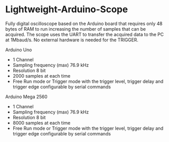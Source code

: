 # Lightweight-Arduino-Scope
Fully digital oscilloscope based on the Arduino board that requires only 48 bytes of RAM to run increasing the number of samples that can be acquired. The scope uses the UART to transfer the acquired data to the PC at 1Mbaud/s.
No external hardware is needed for the TRIGGER.

Arduino Uno
- 1 Channel
- Sampling frequency (max) 76.9 kHz
- Resolution 8 bit 
- 2000 samples at each time
- Free Run mode or Trigger mode with the trigger level, trigger delay and trigger edge configurable by serial commands

Arduino Mega 2560
- 1 Channel
- Sampling frequency (max) 76.9 kHz
- Resolution 8 bit 
- 8000 samples at each time
- Free Run mode or Trigger mode with the trigger level, trigger delay and trigger edge configurable by serial commands

